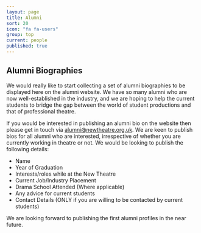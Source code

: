 ```yaml
---
layout: page
title: Alumni
sort: 20
icon: "fa fa-users"
group: top
current: people
published: true
---
```




## Alumni Biographies

We would really like to start collecting a set of alumni biographies to be displayed here on the alumni website. We have so many alumni who are now well-established in the industry, and we are hoping to help the current students to bridge the gap between the world of student productions and that of professional theatre. 

If you would be interested in publishing an alumni bio on the website then please get in touch via alumni@newtheatre.org.uk. We are keen to publish bios for all alumni who are interested, irrespective of whether you are currently working in theatre or not. We would be looking to publish the following details:

- Name
- Year of Graduation
- Interests/roles while at the New Theatre
- Current Job/Industry Placement
- Drama School Attended (Where applicable)
- Any advice for current students 
- Contact Details (ONLY if you are willing to be contacted by current students)

We are looking forward to publishing the first alumni profiles in the near future.
